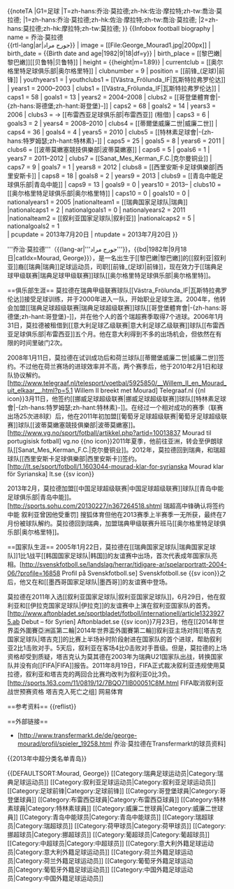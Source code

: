 {{noteTA
|G1=足球
|T=zh-hans:乔治·莫拉德;zh-hk:佐治·摩拉特;zh-tw:喬治·莫拉德;
|1=zh-hans:乔治·莫拉德;zh-hk:佐治·摩拉特;zh-tw:喬治·莫拉德;
|2=zh-hans:莫拉德;zh-hk:摩拉特;zh-tw:莫拉德;
}}
{{Infobox football biography
 | name              = 乔治·莫拉德<br>{{rtl-lang|ar|جورج مراد}}
 | image              = [[File:George_Mourad1.jpg|200px]]
 | birth_date        = {{Birth date and age|1982|9|18|df=y}}
 | birth_place       = [[黎巴嫩|黎巴嫩]][[贝鲁特|贝鲁特]]
 | height             = {{height|m=1.89}}
 | currentclub        = [[奥尔格里特足球俱乐部|奥尔格里特]]
 | clubnumber         = 9
 | position           = [[前锋_(足球)|前锋]]
 | youthyears1        =           | youthclubs1  = [[Västra_Frölunda_IF|瓦斯特拉弗罗伦达]]
 | years1             = 2000–2003 | clubs1 = [[Västra_Frölunda_IF|瓦斯特拉弗罗伦达]]   | caps1 = 58 | goals1 = 13
 | years2             = 2004–2008 | clubs2 = [[哥登堡體育會|-{zh-hans:哥德堡;zh-hant:哥登堡}-]]  | caps2 = 68 | goals2 = 14
 | years3             = 2006       |  clubs3 = → [[布雷西亚足球俱乐部|布雷西亚]] (租借)            | caps3 = 6  | goals3 = 2
 | years4             = 2008–2010 | clubs4 = [[蒂爾堡威廉二世|威廉二世]]         | caps4 = 36 | goals4 = 4
 | years5             = 2010           | clubs5 = [[特林素足球會|-{zh-hans:特罗姆瑟;zh-hant:特林素}-]]  | caps5 = 25 | goals5 = 8
 | years6             = 2011           | clubs6 = [[波蒂莫嫩塞競技俱樂部|波蒂莫嫩塞]]    | caps6 = 5  | goals6 = 1
 | years7             = 2011–2012   | clubs7 = [[Sanat_Mes_Kerman_F.C.|克尔曼铜业]]       | caps7 = 9  | goals7 = 1
 | years8             = 2012         | clubs8 = [[西里安斯卡足球俱樂部|西里安斯卡]]        | caps8 = 18 | goals8 = 2
 | years9             = 2013         | clubs9 = [[青岛中能足球俱乐部|青岛中能]]        | caps9 = 13 | goals9 = 0
 | years10             = 2013–       | clubs10 = [[奥尔格里特足球俱乐部|奥尔格里特]]        | caps10 = 0 | goals10 = 0
 | nationalyears1     = 2005      |nationalteam1 = [[瑞典国家足球队|瑞典]] |nationalcaps1 = 2   | nationalgoals1 = 0
 | nationalyears2     = 2011      |nationalteam2 = [[叙利亚国家足球队|叙利亚]]   |nationalcaps2 = 5  | nationalgoals2 = 1      
 | pcupdate           = 2013年7月20日
 | ntupdate           = 2013年7月20日
}}

'''乔治·莫拉德'''（{{lang-ar|'''جورج مراد'''}}，{{bd|1982年|9月18日|catIdx=Mourad, George}}），是一名出生于[[黎巴嫩|黎巴嫩]]的[[叙利亚|叙利亚]]裔[[瑞典|瑞典]]足球运动员，司职[[前锋_(足球)|前锋]]，现在效力于[[瑞典足球甲级联赛|瑞典足球甲级联赛]]球队[[奥尔格里特足球俱乐部|奥尔格里特]]。

==俱乐部生涯==
莫拉德在瑞典甲级联赛球队[[Västra_Frölunda_IF|瓦斯特拉弗罗伦达]]接受足球训练，并于2000年进入一队，开始职业足球生涯。2004年，他转会加盟[[瑞典足球超级联赛|瑞典足球超级联赛]]球队[[哥登堡體育會|-{zh-hans:哥德堡;zh-hant:哥登堡}-]]，并在他个人的首个瑞超赛季取得7个进球。2006年1月31日，莫拉德被租借到[[意大利足球乙级联赛|意大利足球乙级联赛]]球队[[布雷西亚足球俱乐部|布雷西亚]]五个月。他在意大利得到不多的出场机会，但依然在有限的时间里破门2次。

2008年1月11日，莫拉德在试训成功后和荷兰球队[[蒂爾堡威廉二世|威廉二世]]签约。不过他在荷兰赛场的进球效率并不高，两个赛季后，他于2010年2月1日和球队协议解约。<ref>[http://www.telegraaf.nl/telesport/voetbal/5925850/__Willem_II_en_Mourad_uit_elkaar__.html?p=5,1 Willem II breekt met Mourad] Telegraaf.nl {{nl icon}}</ref>3月11日，他签约[[挪威足球超级联赛|挪威足球超级联赛]]球队[[特林素足球會|-{zh-hans:特罗姆瑟;zh-hant:特林素}-]]。在经过一个相对成功的赛季（联赛出场25次进8球）后，他在2011年初加盟[[葡萄牙足球超级联赛|葡萄牙足球超级联赛]]球队[[波蒂莫嫩塞競技俱樂部|波蒂莫嫩塞]]。<ref>[http://www.vg.no/sport/fotball/artikkel.php?artid=10013837 Mourad til portugisisk fotball] vg.no {{no icon}}</ref>2011年夏季，他前往亚洲，转会至伊朗球队[[Sanat_Mes_Kerman_F.C.|克尔曼铜业]]。2012年，莫拉德回到瑞典，和瑞超球队[[西里安斯卡足球俱樂部|西里安斯卡]]签约。<ref>[http://lt.se/sport/fotboll/1.1603044-mourad-klar-for-syrianska Mourad klar för Syrianska] lt.se {{sv icon}}</ref>

2013年2月，莫拉德加盟[[中国足球超级联赛|中国足球超级联赛]]球队[[青岛中能足球俱乐部|青岛中能]]。<ref>[http://sports.sohu.com/20130227/n367264518.shtml 瑞超高中锋确认将签约中能 叙利亚曾因他受重罚] 搜狐体育</ref>但他在2013赛季上半赛季一无所获，最终在7月份被球队解约。莫拉德回到瑞典，加盟瑞典甲级联赛升班马[[奥尔格里特足球俱乐部|奥尔格里特]]。

==国家队生涯==
2005年1月22日，莫拉德在[[瑞典国家足球队|瑞典国家足球队]]1比1战平[[韩国国家足球队|韩国]]的友谊赛中出场，首次代表成年国家队亮相。<ref>[http://svenskfotboll.se/landslag/herrar/tidigare-ar/spelarportratt-2004-06/?profile=16858 Profil på Svenskfotboll.se] Svenskfotboll.se {{sv icon}}</ref>之后，他又在和[[墨西哥国家足球队|墨西哥]]的友谊赛中登场。

莫拉德在2011年入选[[叙利亚国家足球队|叙利亚国家足球队]]，6月29日，他在叙利亚和[[伊拉克国家足球队|伊拉克]]的友谊赛中上演在叙利亚国家队的首秀。<ref>[http://www.aftonbladet.se/sportbladet/fotboll/internationell/article13239275.ab Debut – för Syrien] Aftonbladet.se {{sv icon}}</ref>7月23日，他在[[2014年世界盃外圍賽亞洲區第二輪|2014年世界盃外圍賽第二輪]]叙利亚主场对阵[[塔吉克国家足球队|塔吉克]]的比赛上半场补时阶段射进在国家队的首个进球，帮助叙利亚2比1击败对手。5天后，叙利亚在客场4比0击败对手晋级。但是，莫拉德的上场资格却受到质疑，塔吉克认为莫其德在2003年为瑞典U21国家队出战，转换国家队并没有向[[FIFA|FIFA]]报告。2011年8月19日，FIFA正式裁决叙利亚违规使用莫拉德，叙利亚和塔吉克的两回合比赛均改判为叙利亚0比3负。<ref>[http://sports.163.com/11/0819/12/7BQO71IB00051C8M.html FIFA取消叙利亚战世预赛资格 塔吉克入死亡之组] 网易体育</ref>

==参考资料==
{{reflist}}

==外部链接==
* [http://www.transfermarkt.de/de/george-mourad/profil/spieler_19258.html 乔治·莫拉德在Transfermarkt的球员资料]

{{2013年中超分类名单青岛}}

{{DEFAULTSORT:Mourad, George}}
[[Category:瑞典足球运动员|Category:瑞典足球运动员]]
[[Category:叙利亚足球运动员|Category:叙利亚足球运动员]]
[[Category:足球前锋|Category:足球前锋]]
[[Category:哥登堡球員|Category:哥登堡球員]]
[[Category:布雷西亞球員|Category:布雷西亞球員]]
[[Category:特林素球員|Category:特林素球員]]
[[Category:威廉二世球員|Category:威廉二世球員]]
[[Category:青岛中能球员|Category:青岛中能球员]]
[[Category:瑞超球员|Category:瑞超球员]]
[[Category:荷甲球员|Category:荷甲球员]]
[[Category:挪超球员|Category:挪超球员]]
[[Category:葡超球员|Category:葡超球员]]
[[Category:中超球员|Category:中超球员]]
[[Category:意大利外籍足球运动员|Category:意大利外籍足球运动员]]
[[Category:荷兰外籍足球运动员|Category:荷兰外籍足球运动员]]
[[Category:葡萄牙外籍足球运动员|Category:葡萄牙外籍足球运动员]]
[[Category:中国外籍足球运动员|Category:中国外籍足球运动员]]